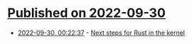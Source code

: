 # [Published on 2022-09-30](index.md)

* [2022-09-30, 00:22:37](https://lobste.rs/s/1fmh62/next_steps_for_rust_kernel) - [Next steps for Rust in the kernel](https://lwn.net/Articles/908347/)
